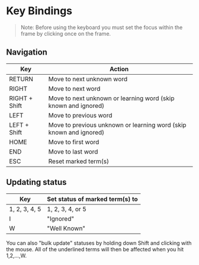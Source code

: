 # Key Bindings

> Note: Before using the keyboard you must set the focus within the frame by clicking once on the frame.

## Navigation

| Key         | Action                                                           |
|----------------|---------------------------------------------------------------------|
| RETURN         | Move to next unknown word   |
| RIGHT          | Move to next word                                                   |
| RIGHT + Shift  | Move to next unknown or learning word (skip known and ignored)      |
| LEFT           | Move to previous word                                               |
| LEFT + Shift   | Move to previous unknown or learning word (skip known and ignored)  |
| HOME           | Move to first word  |
| END            | Move to last word   |
| ESC            | Reset marked term(s)                                                |


## Updating status

| Key            | Set status of marked term(s) to        |
|----------------|----------------------------------------|
| 1, 2, 3, 4, 5  | 1, 2, 3, 4, or 5                       |
| I              | "Ignored"                              |
| W              | "Well Known"                           |


You can also "bulk update" statuses by holding down Shift and clicking with the mouse.  All of the underlined terms will then be affected when you hit 1,2,...,W.